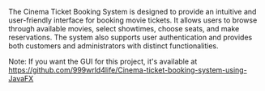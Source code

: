 The Cinema Ticket Booking System is designed to provide an intuitive and user-friendly interface for booking movie tickets. It allows users to browse through available movies, select showtimes, choose seats, and make reservations. The system also supports user authentication and provides both customers and administrators with distinct functionalities.

Note: If you want the GUI for this project, it's available at https://github.com/999wrld4life/Cinema-ticket-booking-system-using-JavaFX
